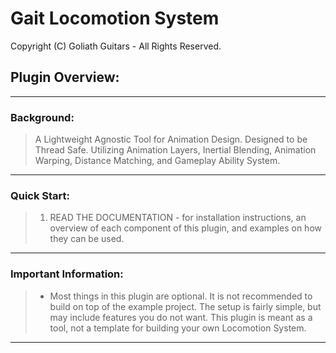 # Gait Locomotion System
Copyright (C) Goliath Guitars - All Rights Reserved.

## **Plugin Overview:**
---
### **Background:**
> A Lightweight Agnostic Tool for Animation Design. Designed to be Thread Safe. Utilizing Animation Layers, Inertial Blending, Animation Warping, Distance Matching, and Gameplay Ability System.
---
### **Quick Start:**
> 1. READ THE DOCUMENTATION - for installation instructions, an overview of each component of this plugin, and examples on how they can be used.
---
### **Important Information:**
> - Most things in this plugin are optional. It is not recommended to build on top of the example project. The setup is fairly simple, but may include features you do not want. This plugin is meant as a tool, not a template for building your own Locomotion System.
---
